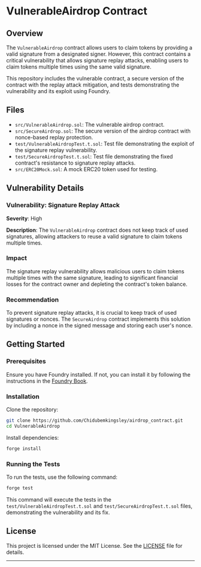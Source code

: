 # VulnerableAirdrop Contract

## Overview

The `VulnerableAirdrop` contract allows users to claim tokens by providing a valid signature from a designated signer. However, this contract contains a critical vulnerability that allows signature replay attacks, enabling users to claim tokens multiple times using the same valid signature.

This repository includes the vulnerable contract, a secure version of the contract with the replay attack mitigation, and tests demonstrating the vulnerability and its exploit using Foundry.

## Files

- `src/VulnerableAirdrop.sol`: The vulnerable airdrop contract.
- `src/SecureAirdrop.sol`: The secure version of the airdrop contract with nonce-based replay protection.
- `test/VulnerableAirdropTest.t.sol`: Test file demonstrating the exploit of the signature replay vulnerability.
- `test/SecureAirdropTest.t.sol`: Test file demonstrating the fixed contract's resistance to signature replay attacks.
- `src/ERC20Mock.sol`: A mock ERC20 token used for testing.

## Vulnerability Details

### Vulnerability: Signature Replay Attack

**Severity**: High

**Description**: The `VulnerableAirdrop` contract does not keep track of used signatures, allowing attackers to reuse a valid signature to claim tokens multiple times.

### Impact

The signature replay vulnerability allows malicious users to claim tokens multiple times with the same signature, leading to significant financial losses for the contract owner and depleting the contract's token balance.

### Recommendation

To prevent signature replay attacks, it is crucial to keep track of used signatures or nonces. The `SecureAirdrop` contract implements this solution by including a nonce in the signed message and storing each user's nonce.

## Getting Started

### Prerequisites

Ensure you have Foundry installed. If not, you can install it by following the instructions in the [Foundry Book](https://book.getfoundry.sh/getting-started/installation.html).

### Installation

Clone the repository:

```bash
git clone https://github.com/Chidubemkingsley/airdrop_contract.git
cd VulnerableAirdrop
```

Install dependencies:

```bash
forge install
```

### Running the Tests

To run the tests, use the following command:

```bash
forge test
```

This command will execute the tests in the `test/VulnerableAirdropTest.t.sol` and `test/SecureAirdropTest.t.sol` files, demonstrating the vulnerability and its fix.


## License

This project is licensed under the MIT License. See the [LICENSE](LICENSE) file for details.

---
